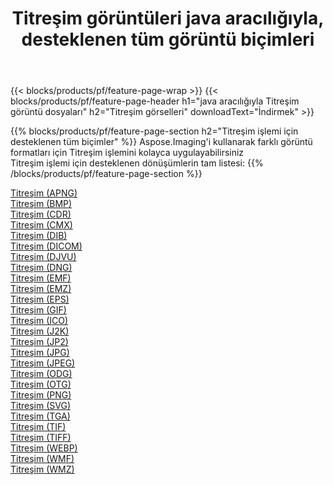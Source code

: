 ﻿---
title: Titreşim görüntüleri java aracılığıyla, desteklenen tüm görüntü biçimleri 
weight: 3920
url: /tr/java/dither 
lang: tr
langdirlevel: 2
locales: zh-hans,ja,it,ru,de,es,fr,nl,id,lt,pl,pt,vi,tr,ko,zh-hant,ar,hi,th,sv,cs,uk,he
description: Aspose.Imaging'i kullanarak, java Aracılığıyla kolayca Titreşim görüntüleri oluşturabilirsiniz
---

{{< blocks/products/pf/feature-page-wrap >}}
{{< blocks/products/pf/feature-page-header h1="java aracılığıyla Titreşim görüntü dosyaları" h2="Titreşim görselleri" downloadText="İndirmek" >}}


{{% blocks/products/pf/feature-page-section  h2="Titreşim işlemi için desteklenen tüm biçimler" %}}
Aspose.Imaging'i kullanarak farklı görüntü formatları için Titreşim işlemini kolayca uygulayabilirsiniz
<br/>
Titreşim işlemi için desteklenen dönüşümlerin tam listesi:
{{% /blocks/products/pf/feature-page-section %}}
<div class="container-fluid productfamilypage bg-gray">
    <div class="convertypes bg-gray agp-content section">
        <div class="container">
		<div class="row other-converters">
		    <div class='col-md-2 other-converter remove-lp remove-rp'><a href="/imaging/tr/java/dither/apng" >Titreşim (APNG)</a></div><div class='col-md-2 other-converter remove-lp remove-rp'><a href="/imaging/tr/java/dither/bmp" >Titreşim (BMP)</a></div><div class='col-md-2 other-converter remove-lp remove-rp'><a href="/imaging/tr/java/dither/cdr" >Titreşim (CDR)</a></div><div class='col-md-2 other-converter remove-lp remove-rp'><a href="/imaging/tr/java/dither/cmx" >Titreşim (CMX)</a></div><div class='col-md-2 other-converter remove-lp remove-rp'><a href="/imaging/tr/java/dither/dib" >Titreşim (DIB)</a></div><div class='col-md-2 other-converter remove-lp remove-rp'><a href="/imaging/tr/java/dither/dicom" >Titreşim (DICOM)</a></div><div class='col-md-2 other-converter remove-lp remove-rp'><a href="/imaging/tr/java/dither/djvu" >Titreşim (DJVU)</a></div><div class='col-md-2 other-converter remove-lp remove-rp'><a href="/imaging/tr/java/dither/dng" >Titreşim (DNG)</a></div><div class='col-md-2 other-converter remove-lp remove-rp'><a href="/imaging/tr/java/dither/emf" >Titreşim (EMF)</a></div><div class='col-md-2 other-converter remove-lp remove-rp'><a href="/imaging/tr/java/dither/emz" >Titreşim (EMZ)</a></div><div class='col-md-2 other-converter remove-lp remove-rp'><a href="/imaging/tr/java/dither/eps" >Titreşim (EPS)</a></div><div class='col-md-2 other-converter remove-lp remove-rp'><a href="/imaging/tr/java/dither/gif" >Titreşim (GIF)</a></div><div class='col-md-2 other-converter remove-lp remove-rp'><a href="/imaging/tr/java/dither/ico" >Titreşim (ICO)</a></div><div class='col-md-2 other-converter remove-lp remove-rp'><a href="/imaging/tr/java/dither/j2k" >Titreşim (J2K)</a></div><div class='col-md-2 other-converter remove-lp remove-rp'><a href="/imaging/tr/java/dither/jp2" >Titreşim (JP2)</a></div><div class='col-md-2 other-converter remove-lp remove-rp'><a href="/imaging/tr/java/dither/jpg" >Titreşim (JPG)</a></div><div class='col-md-2 other-converter remove-lp remove-rp'><a href="/imaging/tr/java/dither/jpeg" >Titreşim (JPEG)</a></div><div class='col-md-2 other-converter remove-lp remove-rp'><a href="/imaging/tr/java/dither/odg" >Titreşim (ODG)</a></div><div class='col-md-2 other-converter remove-lp remove-rp'><a href="/imaging/tr/java/dither/otg" >Titreşim (OTG)</a></div><div class='col-md-2 other-converter remove-lp remove-rp'><a href="/imaging/tr/java/dither/png" >Titreşim (PNG)</a></div><div class='col-md-2 other-converter remove-lp remove-rp'><a href="/imaging/tr/java/dither/svg" >Titreşim (SVG)</a></div><div class='col-md-2 other-converter remove-lp remove-rp'><a href="/imaging/tr/java/dither/tga" >Titreşim (TGA)</a></div><div class='col-md-2 other-converter remove-lp remove-rp'><a href="/imaging/tr/java/dither/tif" >Titreşim (TIF)</a></div><div class='col-md-2 other-converter remove-lp remove-rp'><a href="/imaging/tr/java/dither/tiff" >Titreşim (TIFF)</a></div><div class='col-md-2 other-converter remove-lp remove-rp'><a href="/imaging/tr/java/dither/webp" >Titreşim (WEBP)</a></div><div class='col-md-2 other-converter remove-lp remove-rp'><a href="/imaging/tr/java/dither/wmf" >Titreşim (WMF)</a></div><div class='col-md-2 other-converter remove-lp remove-rp'><a href="/imaging/tr/java/dither/wmz" >Titreşim (WMZ)</a></div>
                </div>
        </div>
    </div>
</div>
<br/>
